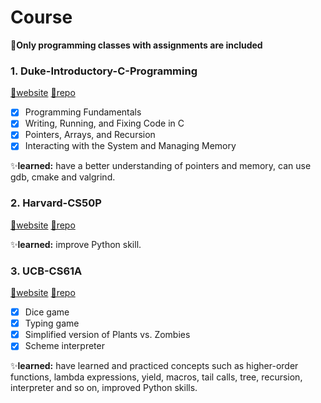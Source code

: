

# Course
🤍**Only programming classes with assignments are included**

### 1. Duke-Introductory-C-Programming
[🔗website](https://www.coursera.org/specializations/c-programming)               [🔗repo](https://github.com/gogo-100/Duke-Introductory-C-Programming)
- [x] Programming Fundamentals
- [x] Writing, Running, and Fixing Code in C
- [x] Pointers, Arrays, and Recursion
- [x] Interacting with the System and Managing Memory

✨**learned:** have a better understanding of pointers and memory, can use gdb, cmake and valgrind.

### 2. Harvard-CS50P
[🔗website](https://cs50.harvard.edu/python/2022/)               [🔗repo](https://github.com/gogo-100/CS50P)

✨**learned:** improve Python skill.

### 3. UCB-CS61A
[🔗website](https://inst.eecs.berkeley.edu/~cs61a/fa22/)               [🔗repo](https://github.com/gogo-100/CS61A)
- [x] Dice game
- [x] Typing game
- [x] Simplified version of Plants vs. Zombies
- [x] Scheme interpreter

✨**learned:** have learned and practiced concepts such as higher-order functions, lambda expressions, yield, macros, tail calls, tree, recursion, interpreter and so on, improved Python skills.

